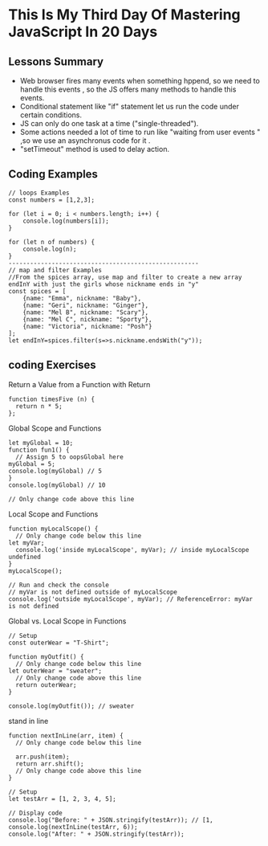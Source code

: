# This Is My Third Day Of Mastering JavaScript In 20 Days


## Lessons Summary
- Web browser fires many events when something hppend, so we need to handle this events , so the JS offers many methods to handle this events.
- Conditional statement like "if" statement let us run the code under certain conditions.
- JS can only do one task at a time ("single-threaded").
- Some actions needed a lot of time to run like "waiting from user events " ,so we use an asynchronus code for it .
- "setTimeout" method is used to delay action.

## Coding Examples
```
// loops Examples
const numbers = [1,2,3];

for (let i = 0; i < numbers.length; i++) {
    console.log(numbers[i]);
}

for (let n of numbers) {
    console.log(n);
}
-----------------------------------------------------
// map and filter Examples
//From the spices array, use map and filter to create a new array endInY with just the girls whose nickname ends in "y"
const spices = [
    {name: "Emma", nickname: "Baby"},
    {name: "Geri", nickname: "Ginger"},
    {name: "Mel B", nickname: "Scary"},
    {name: "Mel C", nickname: "Sporty"},
    {name: "Victoria", nickname: "Posh"}
];
let endInY=spices.filter(s=>s.nickname.endsWith("y"));

```


## coding Exercises
Return a Value from a Function with Return
```
function timesFive (n) {
  return n * 5;
};
```

Global Scope and Functions
```
let myGlobal = 10;
function fun1() {
  // Assign 5 to oopsGlobal here
myGlobal = 5;
console.log(myGlobal) // 5
}
console.log(myGlobal) // 10

// Only change code above this line
```

Local Scope and Functions
```
function myLocalScope() {
  // Only change code below this line
let myVar;
  console.log('inside myLocalScope', myVar); // inside myLocalScope undefined
}
myLocalScope();

// Run and check the console
// myVar is not defined outside of myLocalScope
console.log('outside myLocalScope', myVar); // ReferenceError: myVar is not defined
```

Global vs. Local Scope in Functions
```
// Setup
const outerWear = "T-Shirt";

function myOutfit() {
  // Only change code below this line
let outerWear = "sweater";
  // Only change code above this line
  return outerWear;
}

console.log(myOutfit()); // sweater
```
stand in line
```
function nextInLine(arr, item) {
  // Only change code below this line
 
  arr.push(item);
  return arr.shift();
  // Only change code above this line
}

// Setup
let testArr = [1, 2, 3, 4, 5];

// Display code
console.log("Before: " + JSON.stringify(testArr)); // [1,
console.log(nextInLine(testArr, 6));
console.log("After: " + JSON.stringify(testArr));
```
